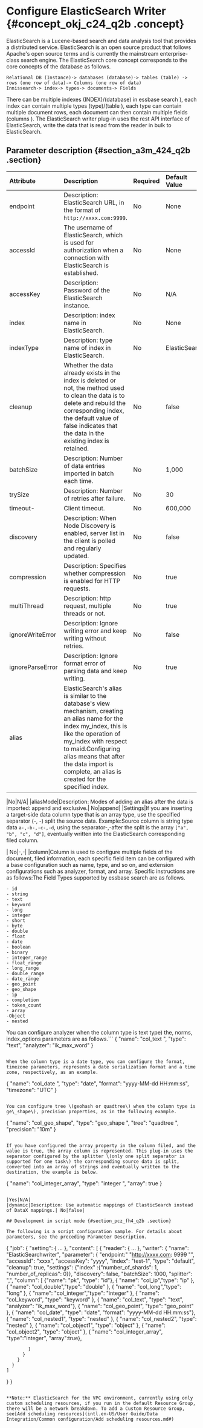 # Configure ElasticSearch Writer {#concept_okj_c24_q2b .concept}

ElasticSearch is a Lucene-based search and data analysis tool that provides a distributed service. ElasticSearch is an open source product that follows Apache's open source terms and is currently the mainstream enterprise-class search engine. The ElasticSearch core concept corresponds to the core concepts of the database as follows.

```
Relational DB (Instance)-> databases (database)-> tables (table) -> rows (one row of data)-> Columns (one row of data)
Innissearch-> index-> types-> documents-> Fields
```

There can be multiple indexes \(INDEX\)/\(database\) in essbase search \), each index can contain multiple types \(type\)/\(table \), each type can contain multiple document rows, each document can then contain multiple fields \(columns \). The ElasticSearch writer plug-in uses the rest API interface of ElasticSearch, write the data that is read from the reader in bulk to ElasticSearch.

## Parameter description​ {#section_a3m_424_q2b .section}

|Attribute|Description|Required|Default Value|
|:--------|:----------|:-------|:------------|
|endpoint|Description: ElasticSearch URL, in the format of `http://xxxx.com:9999`.|No|None|
|accessId|The username of ElasticSearch, which is used for authorization when a connection with ElasticSearch is established.|No|None|
|accessKey|Description: Password of the ElasticSearch instance.|No|N/A|
|index|Description: index name in ElasticSearch.|No|None|
|indexType|Description: type name of index in ElasticSearch.|No|ElasticSearch|
|cleanup|Whether the data already exists in the index is deleted or not, the method used to clean the data is to delete and rebuild the corresponding index, the default value of false indicates that the data in the existing index is retained.|No|false|
|batchSize|Description: Number of data entries imported in batch each time.|No|1,000|
|trySize|Description: Number of retries after failure.|No|30|
|timeout-|Client timeout.|No|600,000|
|discovery|Description: When Node Discovery is enabled, server list in the client is polled and regularly updated.|No|false|
|compression|Description: Specifies whether compression is enabled for HTTP requests.|No|true|
|multiThread|Description: http request, multiple threads or not.|No|true|
|ignoreWriteError|Description: Ignore writing error and keep writing without retries.|No|false|
|ignoreParseError|Description: Ignore format error of parsing data and keep writing.|No|true|
|alias|ElasticSearch's alias is similar to the database's view mechanism, creating an alias name for the index my\_index, this is like the operation of my\_index with respect to maid.Configuring alias means that after the data import is complete, an alias is created for the specified index.

|No|N/A|
|aliasMode|Description: Modes of adding an alias after the data is imported: append and exclusive.| No|append|
|Settings|If you are inserting a target-side data column type that is an array type, use the specified separator \(-, -\) split the source data. Example:Source column is string type data `a-,-b-,-c-,-d`, using the separator-,-after the split is the array `["a", "b", "c", "d"]`, eventually written into the ElasticSearch corresponding filed column.

| No|-,-|
|column|Column is used to configure multiple fields of the document, filed information, each specific field item can be configured with a base configuration such as name, type, and so on, and extension configurations such as analyzer, format, and array. Specific instructions are as follows:The Field Types supported by essbase search are as follows.

```
- id
- string
- text
- keyword
- long
- integer
- short
- byte
- double
- float
- date
- boolean
- binary
- integer_range
- float_range
- long_range
- double_range
- date_range
- geo_point
- geo_shape
- ip
- completion
- token_count
- array
-Object
- nested
```

You can configure analyzer when the column type is text type\) the, norms, index\_options parameters are as follows.```
{
        "name": "col_text ",
        "type": "text",
        "analyzer": "ik_max_word"
    }
```

When the column type is a date type, you can configure the format, timezone parameters, represents a date serialization format and a time zone, respectively, as an example.

```
{
        "name": "col_date ",
        "type": "date",
        "format": "yyyy-MM-dd HH:mm:ss",
        "timezone": "UTC"
    }
```

You can configure tree \(geohash or quadtree\) when the column type is ge\_shape\), precision properties, as in the following example.

```
{
        "name": "col_geo_shape",
        "type": "geo_shape ",
        "tree": "quadtree ",
        "precision": "10m"
    }
```

If you have configured the array property in the column filed, and the value is true, the array column is represented. This plug-in uses the separator configured by the splitter \(only one split separator is supported for one task\) the corresponding source data is split, converted into an array of strings and eventually written to the destination, the example is below.

```
{
        "name": "col_integer_array",
        "type": "integer ",
        "array": true
    }
```

|Yes|N/A|
|dynamic|Description: Use automatic mappings of ElasticSearch instead of DataX mappings.| No|false|

## Development in script mode {#section_pcz_fh4_q2b .section}

The following is a script configuration sample. For details about parameters, see the preceding Parameter Description.

```
{
  "job": {
    "setting": {
      ...
    },
    "content": [
      {
        "reader": {
          ...
        },
        "writer": {
          "name": "ElasticSearchwriter",
          "parameter": {
            "endpoint:" "http://xxxx.com: 9999 "",
            "accessId": "xxxx",
            "accessKey": "yyyy",
            "index": "test-1",
            "type": "default",
            "cleanup": true,
            "settings": {"index" :{"number_of_shards": 1, "number_of_replicas": 0}},
            "discovery": false,
            "batchSize": 1000,
            "splitter": ",",
            "column": [
              {"name": "pk", "type": "id"},
              { "name": "col_ip","type": "ip" },
              { "name": "col_double","type": "double" },
              { "name": "col_long","type": "long" },
              { "name": "col_integer","type": "integer" },
              { "name": "col_keyword", "type": "keyword" },
              { "name": "col_text", "type": "text", "analyzer": "ik_max_word"},
              { "name": "col_geo_point", "type": "geo_point" },
              { "name": "col_date", "type": "date", "format": "yyyy-MM-dd HH:mm:ss"},
              { "name": "col_nested1", "type": "nested" },
              { "name": "col_nested2", "type": "nested" },
              { "name": "col_object1", "type": "object" },
              { "name": "col_object2", "type": "object" },
              { "name": "col_integer_array", "type":"integer", "array":true},
              
            ]
          }
        }
      }
    ]
  }
}
```

**Note:** ElasticSearch for the VPC environment, currently using only custom scheduling resources, if you run in the default Resource Group, there will be a network breakdown. To add a Custom Resource Group, see[Add scheduling resources](intl.en-US/User Guide/Data Integration/Common configuration/Add scheduling resources.md#)


